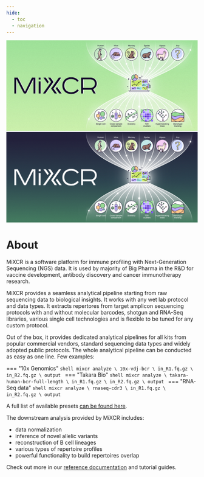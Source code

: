 ```yaml
---
hide:
  - toc
  - navigation
---
```

<style>
  .md-typeset h1,
  .md-content__button {
    display: none;
  }
</style>

![](about-light.svg#only-light)
![](about-dark.svg#only-dark)


# About

MiXCR is a software platform for immune profiling with Next-Generation Sequencing (NGS) data. It is used by majority of Big Pharma in the R&D for vaccine development, antibody discovery and cancer immunotherapy research.

MiXCR provides a seamless analytical pipeline starting from raw sequencing data to biological insights. It works with any wet lab protocol and data types. It extracts repertores from target amplicon sequencing protocols with and without molecular barcodes, shotgun and RNA-Seq libraries, various single cell technologies and is flexible to be tuned for any custom protocol.

Out of the box, it provides dedicated analytical pipelines for all kits from popular commercial vendors, standard sequencing data types and widely adopted public protocols. The whole analytical pipeline can be conducted as easy as one line. Few examples:

=== "10x Genomics"
    ```shell
    mixcr analyze \
          10x-vdj-bcr \
          in_R1.fq.gz \
          in_R2.fq.gz \
          output
    ```
=== "Takara Bio"
    ```shell
    mixcr analyze \
          takara-human-bcr-full-length \
          in_R1.fq.gz \
          in_R2.fq.gz \
          output
    ```
=== "RNA-Seq data"
    ```shell
    mixcr analyze \
          rnaseq-cdr3 \
          in_R1.fq.gz \
          in_R2.fq.gz \
          output
    ```

A full list of available presets [can be found here](reference/overview-built-in-presets.md).

The downstream analysis provided by MiXCR includes: 

 - data normalization
 - inference of novel allelic variants
 - reconstruction of B cell lineages
 - various types of repertoire profiles
 - powerful functionality to build repertoires overlap
 
Check out more in our [reference documentation](reference/overview-analysis-overview.md) and tutorial guides. 




